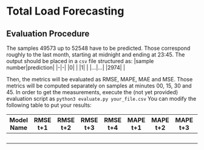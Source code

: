 # Total Load Forecasting
## Evaluation Procedure
The samples $49573$ up to $52548$ have to be predicted. Those correspond roughly to the last month, starting at midnight and ending at 23:45.
The output should be placed in a `csv` file structured as:
|sample number|prediction|
|-|-|
|0| |
|1| |
|...|...|
|2974| |

Then, the metrics will be evaluated as RMSE, MAPE, MAE and MSE. Those metrics will be computed separately on samples at minutes 00, 15, 30 and 45.
In order to get the measurements, execute the (not yet provided) evaluation script as
`python3 evaluate.py your_file.csv`
You can modify the following table to put your results:

|Model Name|RMSE t+1|RMSE t+2|RMSE t+3|RMSE t+4|MAPE t+1|MAPE t+2|MAPE t+3|MAPE t+4|
|-|-|-|-|-|-|-|-|-|
| | | | | | | | | |
